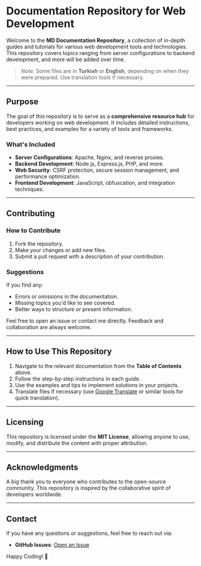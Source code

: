 
# **Documentation Repository for Web Development**

Welcome to the **MD Documentation Repository**, a collection of in-depth guides and tutorials for various web development tools and technologies. This repository covers topics ranging from server configurations to backend development, and more will be added over time.

> *Note*: Some files are in **Turkish** or **English**, depending on when they were prepared. Use translation tools if necessary.

---

## **Purpose**

The goal of this repository is to serve as a **comprehensive resource hub** for developers working on web development. It includes detailed instructions, best practices, and examples for a variety of tools and frameworks.

### **What's Included**
- **Server Configurations**: Apache, Nginx, and reverse proxies.
- **Backend Development**: Node.js, Express.js, PHP, and more.
- **Web Security**: CSRF protection, secure session management, and performance optimization.
- **Frontend Development**: JavaScript, obfuscation, and integration techniques.

---

## **Contributing**

### **How to Contribute**
1. Fork the repository.
2. Make your changes or add new files.
3. Submit a pull request with a description of your contribution.

### **Suggestions**
If you find any:
- Errors or omissions in the documentation.
- Missing topics you'd like to see covered.
- Better ways to structure or present information.

Feel free to open an issue or contact me directly. Feedback and collaboration are always welcome.

---

## **How to Use This Repository**

1. Navigate to the relevant documentation from the **Table of Contents** above.
2. Follow the step-by-step instructions in each guide.
3. Use the examples and tips to implement solutions in your projects.
4. Translate files if necessary (use [Google Translate](https://translate.google.com/) or similar tools for quick translation).

---

## **Licensing**

This repository is licensed under the **MIT License**, allowing anyone to use, modify, and distribute the content with proper attribution.

---

## **Acknowledgments**

A big thank you to everyone who contributes to the open-source community. This repository is inspired by the collaborative spirit of developers worldwide.

---

## **Contact**

If you have any questions or suggestions, feel free to reach out via:
- **GitHub Issues**: [Open an Issue](https://github.com/erman999/MD/issues)

Happy Coding! 🎉
